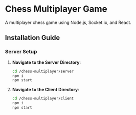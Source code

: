 # Chess Multiplayer Game

A multiplayer chess game using Node.js, Socket.io, and React.

## Installation Guide

### Server Setup

1. **Navigate to the Server Directory**:
   ```bash
   cd /chess-multiplayer/server
   npm i
   npm start

2. **Navigate to the Client Directory**:
   ```bash
   cd /chess-multiplayer/client
   npm i
   npm start
